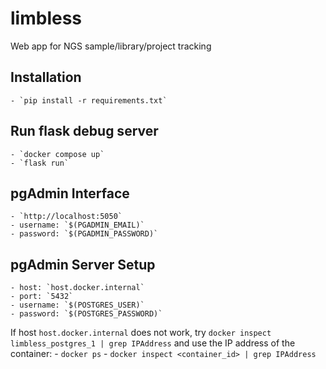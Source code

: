 # limbless
Web app for NGS sample/library/project tracking

## Installation
    - `pip install -r requirements.txt`

## Run flask debug server
    - `docker compose up`
    - `flask run`

## pgAdmin Interface
    - `http://localhost:5050`
    - username: `$(PGADMIN_EMAIL)`
    - password: `$(PGADMIN_PASSWORD)`

## pgAdmin Server Setup
    - host: `host.docker.internal`
    - port: `5432`
    - username: `$(POSTGRES_USER)`
    - password: `$(POSTGRES_PASSWORD)`

If host `host.docker.internal` does not work, try `docker inspect limbless_postgres_1 | grep IPAddress` and use the IP address of the container:
    - `docker ps`
    - `docker inspect <container_id> | grep IPAddress`